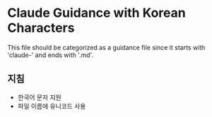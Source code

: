 # Claude Guidance with Korean Characters

This file should be categorized as a guidance file since it starts with 'claude-' and ends with '.md'.

## 지침

- 한국어 문자 지원
- 파일 이름에 유니코드 사용
